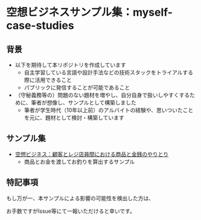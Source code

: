 # 空想ビジネスサンプル集：myself-case-studies

## 背景

* 以下を期待して本リポジトリを作成しています
    * 自主学習している言語や設計手法などの技術スタックをトライアルする際に活用できること
    * パブリックに発信することが可能であること
* （守秘義務等の）問題のない題材を増やし、自分自身で扱いしやすくするために、筆者が想像し、サンプルとして構築しました
    * 筆者が学生時代（10年以上前）のアルバイトの経験や、思いついたことを元に、題材として検討・構築しています

## サンプル集

* [空想ビジネス：顧客とレジ店員間における商品と金銭のやりとり](fictional-shop-checkout)
  * 商品とお金を渡してお釣りを算出するサンプル

## 特記事項

もし万が一、本サンプルによる影響の可能性を検出した方は、

お手数ですがIssue等にて一報いただけると幸いです。

